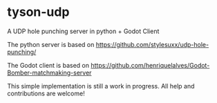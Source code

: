 # tyson-udp
 A UDP hole punching server in python + Godot Client

The python server is based on https://github.com/stylesuxx/udp-hole-punching/

The Godot client is based on https://github.com/henriquelalves/Godot-Bomber-matchmaking-server

This simple implementation is still a work in progress. All help and contributions are welcome!
